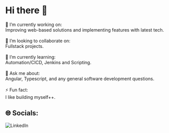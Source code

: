 # Hi there 👋
🔭 I’m currently working on:<br>  Improving web-based solutions and implementing features with latest tech.<br><br>👯 I’m looking to collaborate on:<br>  Fullstack projects.<br><br>🌱 I’m currently learning:<br>  Automation/CICD, Jenkins and Scripting.<br><br>💬 Ask me about:<br>  Angular, Typescript, and any general software development questions.<br><br>⚡ Fun fact:<br>  I like building myself++.

## 🌐 Socials:
![LinkedIn](https://www.linkedin.com/in/kumarsachinguri/)
